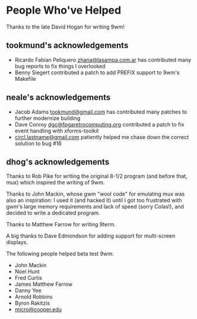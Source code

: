 People Who've Helped
====================

Thanks to the late David Hogan for writing 9wm!


tookmund's acknowledgements
---------------------------------

* Ricardo Fabian Peliquero <zhana@lasampa.com.ar> has contributed many bug reports to fix things I overlooked
* Benny Siegert contributed a patch to add PREFIX support to 9wm's Makefile

neale's acknowledgements
---------------------------------

* Jacob Adams <tookmund@gmail.com> has contributed many patches to further modernize building
* Dave Conroy <dgc@fpgaretrocomputing.org> contributed a patch to fix event handling with xforms-toolkit
* <circl.lastname@gmail.com> patiently helped me chase down the correct solution to bug #16


dhog's acknowledgements
--------------------------------

Thanks to Rob Pike for writing the original 8-1/2 program (and
before that, mux) which inspired the writing of 9wm.

Thanks to John Mackin, whose gwm "wool code" for emulating mux
was also an inspiration: I used it (and hacked it) until I got
too frustrated with gwm's large memory requirements and lack of
speed (sorry Colas!), and decided to write a dedicated program.

Thanks to Matthew Farrow for writing 9term.

A big thanks to Dave Edmondson for adding support for
multi-screen displays.

The following people helped beta test 9wm:

* John Mackin
* Noel Hunt
* Fred Curtis
* James Matthew Farrow
* Danny Yee
* Arnold Robbins
* Byron Rakitzis
* micro@cooper.edu


